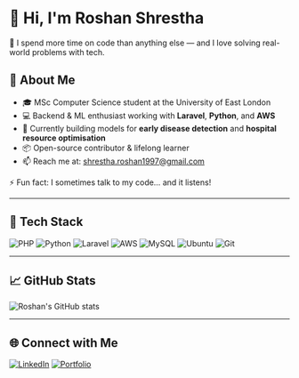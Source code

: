 # 👋 Hi, I'm Roshan Shrestha

🧠 I spend more time on code than anything else — and I love solving real-world problems with tech.

## 🧾 About Me
- 🎓 MSc Computer Science student at the University of East London  
- 💻 Backend & ML enthusiast working with **Laravel**, **Python**, and **AWS**  
- 🧠 Currently building models for **early disease detection** and **hospital resource optimisation**  
- 📦 Open-source contributor & lifelong learner  
- 📫 Reach me at: shrestha.roshan1997@gmail.com  

⚡ Fun fact: I sometimes talk to my code… and it listens!

---

## 🚀 Tech Stack
![PHP](https://img.shields.io/badge/-PHP-8892BF?style=flat-square&logo=php)
![Python](https://img.shields.io/badge/-Python-3776AB?style=flat-square&logo=python)
![Laravel](https://img.shields.io/badge/-Laravel-FF2D20?style=flat-square&logo=laravel)
![AWS](https://img.shields.io/badge/-AWS-232F3E?style=flat-square&logo=amazon-aws)
![MySQL](https://img.shields.io/badge/-MySQL-00758F?style=flat-square&logo=mysql)
![Ubuntu](https://img.shields.io/badge/-Ubuntu-E95420?style=flat-square&logo=ubuntu)
![Git](https://img.shields.io/badge/-Git-F05032?style=flat-square&logo=git)

---

## 📈 GitHub Stats
![Roshan's GitHub stats](https://github-readme-stats.vercel.app/api?username=roshanshresthanp&show_icons=true&theme=radical)

---

## 🌐 Connect with Me
[![LinkedIn](https://img.shields.io/badge/-LinkedIn-0A66C2?style=flat-square&logo=linkedin&logoColor=white)](https://linkedin.com/in/roshan-shrestha-5580b11a1)
[![Portfolio](https://img.shields.io/badge/-Portfolio-black?style=flat-square&logo=github)](https://roshan1997@gmail.com)
